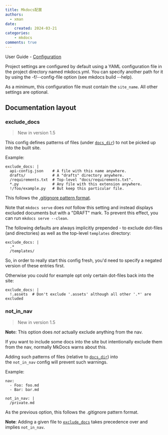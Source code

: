 ```yaml
---
title: Mkdocs配置
authors:
  - xman
date:
    created: 2024-03-21
categories:
    - mkdocs
comments: true
---
```


User Guide - [Configuration](https://www.mkdocs.org/user-guide/configuration/)

Project settings are configured by default using a YAML configuration file in the project directory named mkdocs.yml. You can specify another path for it by using the -f/--config-file option (see mkdocs build --help).

As a minimum, this configuration file must contain the `site_name`. All other settings are optional.

<!-- more -->

## Documentation layout

### exclude_docs

> New in version 1.5

This config defines patterns of files (under [`docs_dir`](https://www.mkdocs.org/user-guide/configuration/#docs_dir)) to not be picked up into the built site.

Example:

    exclude_docs: |
      api-config.json    # A file with this name anywhere.
      drafts/            # A "drafts" directory anywhere.
      /requirements.txt  # Top-level "docs/requirements.txt".
      *.py               # Any file with this extension anywhere.
      !/foo/example.py   # But keep this particular file.

This follows the [.gitignore pattern format](https://git-scm.com/docs/gitignore#_pattern_format).

Note that `mkdocs serve` does *not* follow this setting and instead displays excluded documents but with a "DRAFT" mark. To prevent this effect, you can run `mkdocs serve --clean`.

The following defaults are always implicitly prepended - to exclude dot-files (and directories) as well as the top-level `templates` directory:

    exclude_docs: |
      .*
      /templates/

So, in order to really start this config fresh, you'd need to specify a negated version of these entries first.

Otherwise you could for example opt only certain dot-files back into the site:

    exclude_docs: |
      !.assets  # Don't exclude '.assets' although all other '.*' are excluded

### not_in_nav

> New in version 1.5

**Not**e: This option does *not* actually exclude anything from the nav.

If you want to include some docs into the site but intentionally exclude them from the nav, normally MkDocs warns about this.

Adding such patterns of files (relative to [`docs_dir`](https://www.mkdocs.org/user-guide/configuration/#docs_dir)) into the `not_in_nav` config will prevent such warnings.

Example:

    nav:
      - Foo: foo.md
      - Bar: bar.md

    not_in_nav: |
      /private.md

As the previous option, this follows the .gitignore pattern format.

**Note**: Adding a given file to [`exclude_docs`](https://www.mkdocs.org/user-guide/configuration/#exclude_docs) takes precedence over and implies `not_in_nav`.
